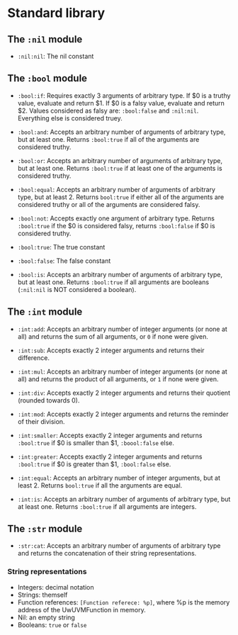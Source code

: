 # Standard library

## The `:nil` module

- `:nil:nil`: The nil constant

## The `:bool` module

- `:bool:if`: Requires exactly 3 arguments of arbitrary type. If $0 is a truthy value, evaluate and return $1. If $0 is a falsy value, evaluate and return $2. Values considered as falsy are: `:bool:false` and `:nil:nil`. Everything else is considered truey.

- `:bool:and`: Accepts an arbitrary number of arguments of arbitrary type, but at least one. Returns `:bool:true` if all of the arguments are considered truthy.

- `:bool:or`: Accepts an arbitrary number of arguments of arbitrary type, but at least one. Returns `:bool:true` if at least one of the arguments is considered truthy.

- `:bool:equal`: Accepts an arbitrary number of arguments of arbitrary type, but at least 2. Returns `bool:true` if either all of the arguments are considered truthy or all of the arguments are considered falsy.

- `:bool:not`: Accepts exactly one argument of arbitrary type. Returns `:bool:true` if the $0 is considered falsy, returns `:bool:false` if $0 is considered truthy.

- `:bool:true`: The true constant

- `:bool:false`: The false constant

- `:bool:is`: Accepts an arbitrary number of arguments of arbitrary type, but at least one. Returns `:bool:true` if all arguments are booleans (`:nil:nil` is NOT considered a boolean).

## The `:int` module

- `:int:add`: Accepts an arbitrary number of integer arguments (or none at all) and returns the sum of all arguments, or `0` if none were given.

- `:int:sub`: Accepts exactly 2 integer arguments and returns their difference.

- `:int:mul`: Accepts an arbitrary number of integer arguments (or none at all) and returns the product of all arguments, or `1` if none were given.

- `:int:div`: Accepts exactly 2 integer arguments and returns their quotient (rounded towards 0).

- `:int:mod`: Accepts exactly 2 integer arguments and returns the reminder of their division.

- `:int:smaller`: Accepts exactly 2 integer arguments and returns `:bool:true` if $0 is smaller than $1, `:boool:false` else.

- `:int:greater`: Accepts exactly 2 integer arguments and returns `:bool:true` if $0 is greater than $1, `:bool:false` else.

- `:int:equal`: Accepts an arbitrary number of integer arguments, but at least 2. Returns `bool:true` if all the arguments are equal.

- `:int:is`: Accepts an arbitrary number of arguments of arbitrary type, but at least one. Returns `:bool:true` if all arguments are integers.

## The `:str` module

- `:str:cat`: Accepts an arbitrary number of arguments of arbitrary type and returns the concatenation of their string representations.

### String representations

- Integers: decimal notation
- Strings: themself
- Function references: `[Function referece: %p]`, where %p is the memory address of the UwUVMFunction in memory.
- Nil: an empty string
- Booleans: `true` or `false`
